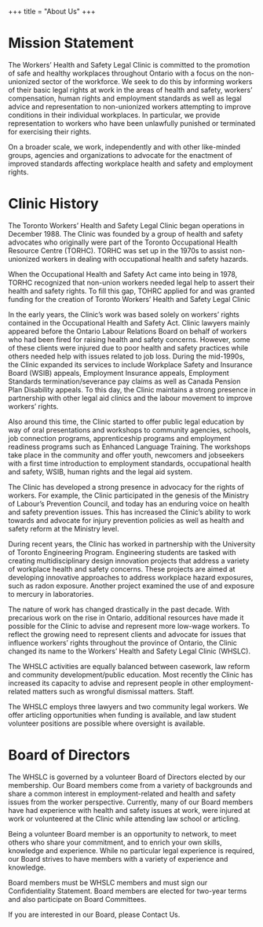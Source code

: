 +++
title = "About Us"
+++

# Mission Statement

The Workers’ Health and Safety Legal Clinic is committed to the promotion of safe and healthy workplaces throughout Ontario with a focus on the non-unionized sector of the workforce. We seek to do this by informing workers of their basic legal rights at work in the areas of health and safety, workers’ compensation, human rights and employment standards as well as legal advice and representation to non-unionized workers attempting to improve conditions in their individual workplaces. In particular, we provide representation to workers who have been unlawfully punished or terminated for exercising their rights.

On a broader scale, we work, independently and with other like-minded groups, agencies and organizations to advocate for the enactment of improved standards affecting workplace health and safety and employment rights.

# Clinic History

The Toronto Workers’ Health and Safety Legal Clinic began operations in December 1988. The Clinic was founded by a group of health and safety advocates who originally were part of the Toronto Occupational Health Resource Centre (TORHC). TORHC was set up in the 1970s to assist non-unionized workers in dealing with occupational health and safety hazards. 

When the Occupational Health and Safety Act came into being in 1978, TORHC recognized that non-union workers needed legal help to assert their health and safety rights. To fill this gap, TOHRC applied for and was granted funding for the creation of Toronto Workers’ Health and Safety Legal Clinic

In the early years, the Clinic’s work was based solely on workers’ rights contained in the Occupational Health and Safety Act. Clinic lawyers mainly appeared before the Ontario Labour Relations Board on behalf of workers who had been fired for raising health and safety concerns. However, some of these clients were injured due to poor health and safety practices while others needed help with issues related to job loss. During the mid-1990s, the Clinic expanded its services to include Workplace Safety and Insurance Board (WSIB) appeals, Employment Insurance appeals, Employment Standards termination/severance pay claims as well as Canada Pension Plan Disability appeals. To this day, the Clinic maintains a strong presence in partnership with other legal aid clinics and the labour movement to improve workers’ rights.

Also around this time, the Clinic started to offer public legal education by way of oral presentations and workshops to community agencies, schools, job connection programs, apprenticeship programs and employment readiness programs such as Enhanced Language Training. The workshops take place in the community and offer youth, newcomers and jobseekers with a first time introduction to employment standards, occupational health and safety, WSIB, human rights and the legal aid system.

The Clinic has developed a strong presence in advocacy for the rights of workers.  For example, the Clinic participated in the genesis of the Ministry of Labour’s Prevention Council, and today has an enduring voice on health and safety prevention issues. This has increased the Clinic’s ability to work towards and advocate for injury prevention policies as well as health and safety reform at the Ministry level.

During recent years, the Clinic has worked in partnership with the University of Toronto Engineering Program. Engineering students are tasked with creating multidisciplinary design innovation projects that address a variety of workplace health and safety concerns. These projects are aimed at developing innovative approaches to address workplace hazard exposures, such as radon exposure. Another project examined the use of and exposure to mercury in laboratories.

The nature of work has changed drastically in the past decade. With precarious work on the rise in Ontario, additional resources have made it possible for the Clinic to advise and represent more low-wage workers. To reflect the growing need to represent clients and advocate for issues that influence workers’ rights throughout the province of Ontario, the Clinic changed its name to the Workers’ Health and Safety Legal Clinic (WHSLC). 

The WHSLC activities are equally balanced between casework, law reform and community development/public education. Most recently the Clinic has increased its capacity to advise and represent people in other employment-related matters such as wrongful dismissal matters.
Staff.

The WHSLC employs three lawyers and two community legal workers.  We offer articling opportunities when funding is available, and law student volunteer positions are possible where oversight is available.

# Board of Directors

The WHSLC is governed by a volunteer Board of Directors elected by our membership.  Our Board members come from a variety of backgrounds and share a common interest in employment-related and health and safety issues from the worker perspective.  Currently, many of our Board members have had experience with health and safety issues at work, were injured at work or volunteered at the Clinic while attending law school or articling.

Being a volunteer Board member is an opportunity to network, to meet others who share your commitment, and to enrich your own skills, knowledge and experience. While no particular legal experience is required, our Board strives to have members with a variety of experience and knowledge. 
 
Board members must be WHSLC members and must sign our Confidentiality Statement.  Board members are elected for two-year terms and also participate on Board Committees.  

If you are interested in our Board, please Contact Us.